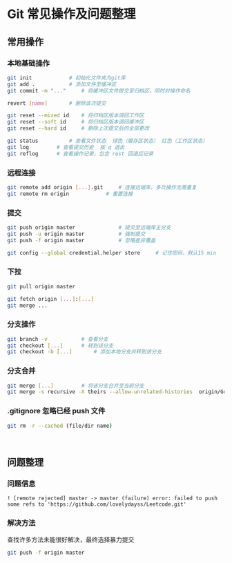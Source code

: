 # Git 常见操作及问题整理

## 常用操作

### 本地基础操作

```bash
git init        	# 初始化文件夹为git库
git add .       	# 添加文件至缓冲区
git commit -m "..."   	# 将缓冲区文件提交至归档区，同时对操作命名
```

```bash
revert [name] 		# 删除该次提交
```

```bash
git reset --mixed id  	# 将归档区版本调回工作区
git reset --soft id 	# 将归档区版本调回缓冲区
git reset --hard id 	# 删除上次提交后的全部更改
```

```bash
git status  		# 查看文件状态  绿色（缓存区状态） 红色（工作区状态）
git log 		# 查看提交历史  按 q 退出
git reflog 		# 查看操作记录，包含 rest 回退后记录
```

### 远程连接

```bash
git remote add origin [...].git 	# 连接远端库，多次操作无需重复
git remote rm origin  			# 重置连接
```

### 提交

```bash
git push origin master  			# 提交至远端库主分支
git push -u origin master 			# 强制提交
git push -f origin master 			# 忽略差异覆盖
```

```bash
git config --global credential.helper store 	# 记住密码，默认15 min
```

### 下拉

```bash
git pull origin master
```

```bash
git fetch origin [...]:[...]
git merge ...
```

### 分支操作

```bash
git branch -v			# 查看分支
git checkout [...] 		# 转到该分支
git checkout -b [...] 		# 添加本地分支并转到该分支
```

### 分支合并

```bash
git merge [...] 		# 将该分支合并至当前分支
git merge -s recursive -X theirs --allow-unrelated-histories  origin/Gridea
```

### .gitignore 忽略已经 push 文件

```bash
git rm -r --cached (file/dir name)
```

&nbsp;

## 问题整理

### 问题信息

```
! [remote rejected] master -> master (failure) error: failed to push some refs to 'https://github.com/lovelydayss/Leetcode.git'
```

### 解决方法

查找许多方法未能很好解决，最终选择暴力提交

```bash
git push -f origin master
```
